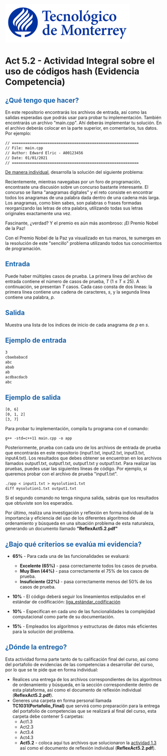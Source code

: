 ![Tec de Monterrey](images/logotecmty.png)
# Act 5.2 - Actividad Integral sobre el uso de códigos hash (Evidencia Competencia)

## <span style="color: rgb(26, 99, 169);">¿Qué tengo que hacer?</span>
En este repositorio encontrarás los archivos de entrada, así como las salidas esperadas que podrás usar para probar tu implementación. También encontrarás un archivo "main.cpp". Ahí deberás implementar tu solución. En el archivo deberás colocar en la parte superior, en comentarios, tus datos. Por ejemplo:
```
// =========================================================
// File: main.cpp
// Author: Edward Elric - A00123456
// Date: 01/01/2021
// =========================================================
```
<span style="text-decoration: underline;">De manera individual</span>, desarrolla la solución del siguiente problema:

Recientemente, mientras navegabas por un foro de programación, encontraste una discusión sobre un concurso bastante interesante. El concurso se llama "anagramas digitales" y el reto consiste en encontrar todos los anagramas de una palabra dada dentro de una cadena más larga. Los anagramas, como bien sabes, son palabras o frases formadas reorganizando las letras de otra palabra, utilizando todas sus letras originales exactamente una vez.

Fascinante, ¿verdad? Y el premio es aún más asombroso: ¡El Premio Nobel de la Paz!

Con el Premio Nobel de la Paz ya visualizado en tus manos, te sumerges en la resolución de este "sencillo" problema utilizando todos tus conocimientos de programación.

## <span style="color: rgb(26, 99, 169);">**Entrada**</span>
Puede haber múltiples casos de prueba. La primera línea del archivo de entrada contiene el número de casos de prueba, *T* (1 ≤ *T* ≤ 25). A continuación, se presentan *T* casos. Cada caso consta de dos líneas: la primera línea contiene una cadena de caracteres, *s*, y la segunda línea contiene una palabra, *p*.

## <span style="color: rgb(26, 99, 169);">**Salida**</span>
Muestra una lista de los índices de inicio de cada anagrama de *p* en *s*.

## <span style="color: rgb(26, 99, 169);">**Ejemplo de entrada**</span>
```
3
cbaebabacd
abc
abab
ab
acdbacdacb
abc
```

## <span style="color: rgb(26, 99, 169);">**Ejemplo de salida**</span>
```
[0, 6]
[0, 1, 2]
[3, 7]
```

Para probar tu implementación, compila tu programa con el comando:
```
g++ -std=c++11 main.cpp -o app
```
Posteriormente, prueba con cada uno de los archivos de entrada de prueba que encontrarás en este repositorio (input1.txt, input2.txt, input3.txt, input4.txt). Los resultados que debes obtener se encuentran en los archivos llamados output1.txt, output1.txt, output1.txt y output1.txt. Para realizar las pruebas, puedes usar las siguientes líneas de código. Por ejemplo, si queremos probar con el archivo de prueba "input1.txt".
```
./app < input1.txt > mysolution1.txt
diff mysolution1.txt output1.txt
```
Si el segundo comando no tenga ninguna salida, sabrás que los resultados que obtuviste son los esperados. 

Por último, realiza una investigación y reflexión en forma individual de la importancia y eficiencia del uso de los diferentes algoritmos de ordenamiento y búsqueda en una situación problema de esta naturaleza, generando un documento llamado **"ReflexAct5.2.pdf"**

## <span style="color: rgb(26, 99, 169);">**¿Bajo qué criterios se evalúa mi evidencia?**</span>

- **65%** - Para cada una de las funcionalidades se evaluará:

    - **Excelente (65%)** - pasa correctamente todos los casos de prueba.
    - **Muy Bien (44%)** - pasa correctamente el 75% de los casos de prueba.
    - **Insuficiente (22%)** - pasa correctamente menos del 50% de los casos de prueba.
      
- **10%** - El código deberá seguir los lineamientos estipulados en el estándar de codificación: <span class="instructure_file_holder link_holder">[liga_estándar_codificación](https://github.com/Manchas2k4/tc1031)</span>
- **10%** - Especifican en cada uno de las funcionalidades la complejidad computacional como parte de su documentación.
- **15%** - Empleados los algoritmos y estructuras de datos más eficientes para la solución del problema.

## <span style="color: rgb(26, 99, 169);">**¿Dónde la entrego?**</span>
Esta actividad forma parte tanto de tu calificación final del curso, así como del portafolio de evidencias de las competencias a desarrollar del curso, por lo que se te pide que en forma individual:
* Realices una entrega de  los archivos correspondientes de los algoritmos de ordenamiento y búsqueda, en la sección correspondiente dentro de esta plataforma, así como el documento de reflexión individual (**ReflexAct5.2.pdf**).
* Generes una carpeta en forma personal llamada **TC1031(Portafolio_Final)** que servirá como preparación para la entrega del portafolio de competencias que se realizará al final del curso, esta carpeta debe contener 5 carpetas:
    * Act1.3
    * Act2.3
    * Act3.4
    * Act4.3
    * **Act5.2** - coloca aquí tus archivos que solucionaron la <span style="text-decoration: underline;">actividad 1.3</span> así como el documento de reflexión individual (**ReflexAct5.2.pdf**).

